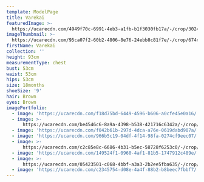 ```yaml
---
template: ModelPage
title: Varekai
featuredImage: >-
  https://ucarecdn.com/4949f70c-6991-4eb3-a1fb-b1f3030fb17a/-/crop/3024x1675/0,645/-/preview/
imageThumbnail: >-
  https://ucarecdn.com/95ca07f2-60b2-4806-8e76-24ebb8c81f7e/-/crop/674x968/672,193/-/preview/
firstName: Varekai
collection: ''
height: 93cm
measurementType: chest
bust: 53cm
waist: 53cm
hips: 53cm
size: 18months
shoeSize: '9'
hair: Brown
eyes: Brown
imagePortfolio:
  - image: 'https://ucarecdn.com/f18d75bd-6449-4596-b606-a0cfe45e0a16/'
  - image: >-
      https://ucarecdn.com/be4546c6-8a9a-4398-b538-421716c6342a/-/crop/1971x2544/574,881/-/preview/
  - image: 'https://ucarecdn.com/f042b61b-297d-4dca-a76e-0619dabd907a/'
  - image: 'https://ucarecdn.com/966b5c19-04df-4f14-98fa-0274cf9eec07/'
  - image: >-
      https://ucarecdn.com/c2c85e8c-6686-4b31-b5ec-58728f6253c0/-/crop/1876x3114/595,913/-/preview/
  - image: 'https://ucarecdn.com/149524f1-0960-4af1-81b5-1747912c489e/'
  - image: >-
      https://ucarecdn.com/05423501-c068-4bbf-a3a3-2b2ee5fba635/-/crop/1834x3320/500,712/-/preview/
  - image: 'https://ucarecdn.com/c2345754-d08e-4a4f-88b2-b8beec7fbbf7/'
---
```


